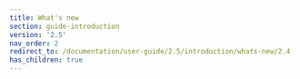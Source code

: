 ```yaml
---
title: What's new
section: guide-introduction
version: '2.5'
nav_order: 2
redirect_to: /documentation/user-guide/2.5/introduction/whats-new/2.4
has_children: true
---
```

